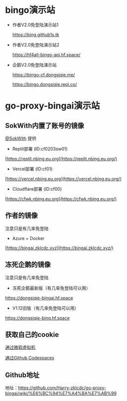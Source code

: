 # bingo演示站
- 作者V2.0免登陆演示站1

  https://bing.github1s.tk

- 作者V2.0免登陆演示站2

  https://hf4all-bingo-api.hf.space/

- 企鹅V2.0免登陆演示站

  https://bingo-cf.dongsiqie.me/

  https://bingo.dongsiqie.repl.co/

# go-proxy-bingai演示站

## SokWith内置了账号的镜像

[@SokWith](https://github.com/SokWith) 提供

- Replit部署 (ID:cf0203sw01)

[https://replit.nbing.eu.org](https://replit.nbing.eu.org/)

- Vercel部署 (ID:cf01)

[https://vercel.nbing.eu.org](https://vercel.nbing.eu.org/)

- Cloudflare部署 (ID:cf00)

[https://cfwk.nbing.eu.org](https://cfwk.nbing.eu.org/)

## 作者的镜像

注意只是有几率免登陆

- Azure + Docker

 [https://bingai.zklcdc.xyz](https://bingai.zklcdc.xyz/)

## 冻死企鹅的镜像

注意只是有几率免登陆

- 冻死企鹅最新版（有几率免登陆可以用）

https://dongsiqie-bingai.hf.space

- V1.12旧版（有几率免登陆可以用）

https://dongsiqie-bing.hf.space

## 获取自己的cookie

[通过微软虚拟机](wiki/bingcookie1.html)

[通过Github Codespaces](wiki/bingcookie2.html)

## Github地址

地址：https://github.com/Harry-zklcdc/go-proxy-bingai/wiki/%E6%BC%94%E7%A4%BA%E7%AB%99